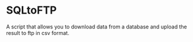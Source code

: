 # SQLtoFTP
A script that allows you to download data from a database and upload the result to ftp in csv format.
